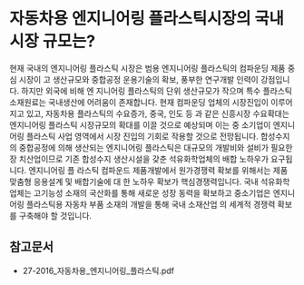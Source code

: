 # 자동차용 엔지니어링 플라스틱시장의 국내 시장 규모는?

현재 국내의 엔지니어링 플라스틱 시장은 범용 엔지니어링 플라스틱의 컴파운딩 제품 중심 시장이
고 생산규모와 중합공정 운용기술의 확보, 풍부한 연구개발 인력이 강점입니다. 하지만 외국에 비해 엔
지니어링 플라스틱의 단위 생산규모가 작으며 특수 플라스틱 소재원료는 국내생산에 어려움이 존재합니다. 
현재 컴파운딩 업체의 시장진입이 이루어지고 있고, 자동차용 플라스틱의 수요증가, 중국, 인도 등
과 같은 신흥시장 수요확대는 엔지니어링 플라스틱 시장규모의 확대를 이끌 것으로 예상되며 이는 중
소기업이 엔지니어링 플라스틱 사업 영역에서 시장 진입의 기회로 작용할 것으로 전망됩니다. 
합성수지의 중합공정에 의해 생산되는 엔지니어링 플라스틱은 대규모의 개발비와 설비가 필요한 장
치산업이므로 기존 합성수지 생산시설을 갖춘 석유화학업체의 배합 노하우가 요구됩니다. 엔지니어링 플
라스틱 컴파운드 제품개발에서 원가경쟁력 확보를 위해서는 제품 맞춤형 응용설계 및 배합기술에 대
한 노하우 확보가 핵심경쟁력입니다. 국내 석유화학업체는 고기능성 소재의 국산화를 통해 새로운 성장
동력을 확보하고 중소기업은 엔지니어링 플라스틱용 자동차 부품 소재의 개발을 통해 국내 소재산업
의 세계적 경쟁력 확보를 구축해야 할 것입니다.

## 참고문서
- 27-2016_자동차용_엔지니어링_플라스틱.pdf 
